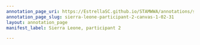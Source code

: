 ```yaml
---
annotation_page_uri: https://EstrellaSC.github.io/STAMWWA/annotations/sierra-leone-participant-2-canvas-1-02-31.json
annotation_page_slug: sierra-leone-participant-2-canvas-1-02-31
layout: annotation_page
manifest_label: Sierra Leone, participant 2

---
```

